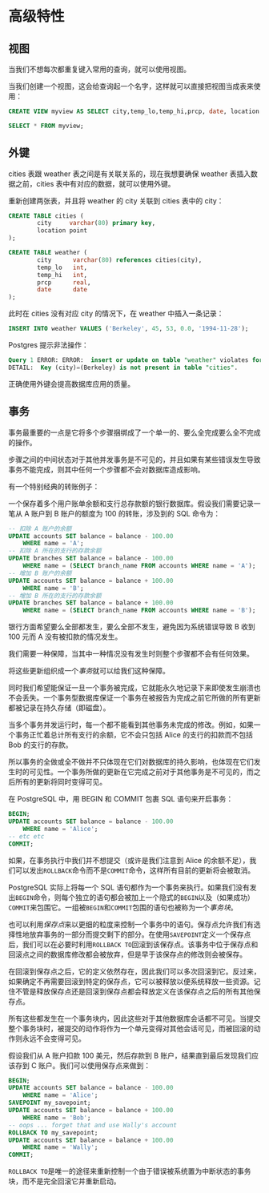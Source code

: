# 高级特性

## 视图

当我们不想每次都重复键入常用的查询，就可以使用视图。

当我们创建一个视图，这会给查询起一个名字，这样就可以直接把视图当成表来使用：

```sql
CREATE VIEW myview AS SELECT city,temp_lo,temp_hi,prcp, date, location FROM weather,cities WHERE city = name;
```

```sql
SELECT * FROM myview;
```

## 外键

cities 表跟 weather 表之间是有关联关系的，现在我想要确保 weather 表插入数据之前，cities 表中有对应的数据，就可以使用外键。

重新创建两张表，并且将 weather 的 city 关联到 cities 表中的 city：

```sql
CREATE TABLE cities (
        city     varchar(80) primary key,
        location point
);

CREATE TABLE weather (
        city      varchar(80) references cities(city),
        temp_lo   int,
        temp_hi   int,
        prcp      real,
        date      date
);
```

此时在 cities 没有对应 city 的情况下，在 weather 中插入一条记录：

```sql
INSERT INTO weather VALUES ('Berkeley', 45, 53, 0.0, '1994-11-28');
```

Postgres 提示非法操作：

```sql
Query 1 ERROR: ERROR:  insert or update on table "weather" violates foreign key constraint "weather_city_fkey"
DETAIL:  Key (city)=(Berkeley) is not present in table "cities".
```

正确使用外键会提高数据库应用的质量。

## 事务

事务最重要的一点是它将多个步骤捆绑成了一个单一的、要么全完成要么全不完成的操作。

步骤之间的中间状态对于其他并发事务是不可见的，并且如果有某些错误发生导致事务不能完成，则其中任何一个步骤都不会对数据库造成影响。

有一个特别经典的转账例子：

一个保存着多个用户账单余额和支行总存款额的银行数据库。假设我们需要记录一笔从 A 账户到 B 账户的额度为 100 的转账，涉及到的 SQL 命令为：

```sql
-- 扣除 A 账户的余额
UPDATE accounts SET balance = balance - 100.00
    WHERE name = 'A';
-- 扣除 A 所在的支行的存款余额
UPDATE branches SET balance = balance - 100.00
    WHERE name = (SELECT branch_name FROM accounts WHERE name = 'A');
-- 增加 B 账户的余额
UPDATE accounts SET balance = balance + 100.00
    WHERE name = 'B';
-- 增加 B 所在的支行的存款余额
UPDATE branches SET balance = balance + 100.00
    WHERE name = (SELECT branch_name FROM accounts WHERE name = 'B');
```

银行方面希望要么全部都发生，要么全部不发生，避免因为系统错误导致 B 收到 100 元而 A 没有被扣款的情况发生。

我们需要一种保障，当其中一种情况没有发生时则整个步骤都不会有任何效果。

将这些更新组织成一个*事务*就可以给我们这种保障。

同时我们希望能保证一旦一个事务被完成，它就能永久地记录下来即使发生崩溃也不会丢失。一个事务型数据库保证一个事务在被报告为完成之前它所做的所有更新都被记录在持久存储（即磁盘）。

当多个事务并发运行时，每一个都不能看到其他事务未完成的修改。例如，如果一个事务正忙着总计所有支行的余额，它不会只包括 Alice 的支行的扣款而不包括 Bob 的支行的存款。

所以事务的全做或全不做并不只体现在它们对数据库的持久影响，也体现在它们发生时的可见性。一个事务所做的更新在它完成之前对于其他事务是不可见的，而之后所有的更新将同时变得可见。

在 PostgreSQL 中，用 BEGIN 和 COMMIT 包裹 SQL 语句来开启事务：

```sql
BEGIN;
UPDATE accounts SET balance = balance - 100.00
    WHERE name = 'Alice';
-- etc etc
COMMIT;
```

如果，在事务执行中我们并不想提交（或许是我们注意到 Alice 的余额不足），我们可以发出`ROLLBACK`命令而不是`COMMIT`命令，这样所有目前的更新将会被取消。

PostgreSQL 实际上将每一个 SQL 语句都作为一个事务来执行。如果我们没有发出`BEGIN`命令，则每个独立的语句都会被加上一个隐式的`BEGIN`以及（如果成功）`COMMIT`来包围它。一组被`BEGIN`和`COMMIT`包围的语句也被称为一个*事务块*。

也可以利用*保存点*来以更细的粒度来控制一个事务中的语句。保存点允许我们有选择性地放弃事务的一部分而提交剩下的部分。在使用`SAVEPOINT`定义一个保存点后，我们可以在必要时利用`ROLLBACK TO`回滚到该保存点。该事务中位于保存点和回滚点之间的数据库修改都会被放弃，但是早于该保存点的修改则会被保存。

在回滚到保存点之后，它的定义依然存在，因此我们可以多次回滚到它。反过来，如果确定不再需要回滚到特定的保存点，它可以被释放以便系统释放一些资源。记住不管是释放保存点还是回滚到保存点都会释放定义在该保存点之后的所有其他保存点。

所有这些都发生在一个事务块内，因此这些对于其他数据库会话都不可见。当提交整个事务块时，被提交的动作将作为一个单元变得对其他会话可见，而被回滚的动作则永远不会变得可见。

假设我们从 A 账户扣款 100 美元，然后存款到 B 账户，结果直到最后发现我们应该存到 C 账户。我们可以使用保存点来做到：

```sql
BEGIN;
UPDATE accounts SET balance = balance - 100.00
    WHERE name = 'Alice';
SAVEPOINT my_savepoint;
UPDATE accounts SET balance = balance + 100.00
    WHERE name = 'Bob';
-- oops ... forget that and use Wally's account
ROLLBACK TO my_savepoint;
UPDATE accounts SET balance = balance + 100.00
    WHERE name = 'Wally';
COMMIT;
```

`ROLLBACK TO`是唯一的途径来重新控制一个由于错误被系统置为中断状态的事务块，而不是完全回滚它并重新启动。

